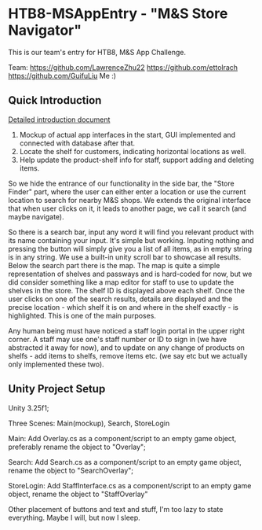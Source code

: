 ﻿# HTB8-MSAppEntry - "M&S Store Navigator"

This is our team's entry for HTB8, M&S App Challenge. 

Team: 
https://github.com/LawrenceZhu22
https://github.com/ettolrach
https://github.com/GuifuLiu
Me :)


## Quick Introduction

[Detailed introduction document](https://devpost.com/software/new-project-1)

1. Mockup of actual app interfaces in the start, GUI implemented and connected with database after that. 
2. Locate the shelf for customers, indicating horizontal locations as well. 
3. Help update the product-shelf info for staff, support adding and deleting items. 

So we hide the entrance of our functionality in the side bar, the "Store Finder" part, where the user can either enter a location or use the current location to search for nearby M&S shops. We extends the original interface that when user clicks on it, it leads to another page, we call it search (and maybe navigate). 

So there is a search bar, input any word it will find you relevant product with its name containing your input. It's simple but working. Inputing nothing and pressing the button will simply give you a list of all items, as in empty string is in any string. We use a built-in unity scroll bar to showcase all results. Below the search part there is the map. The map is quite a simple representation of shelves and passways and is hard-coded for now, but we did consider something like a map editor for staff to use to update the shelves in the store. The shelf ID is displayed above each shelf. Once the user clicks on one of the search results, details are displayed and the precise location - which shelf it is on and where in the shelf exactly - is highlighted. This is one of the main purposes. 

Any human being must have noticed a staff login portal in the upper right corner. A staff may use one's staff number or ID to sign in (we have abstracted it away for now), and to update on any change of products on shelfs - add items to shelfs, remove items etc. (we say etc but we actually only implemented these two). 

## Unity Project Setup

Unity 3.25f1; 

Three Scenes: Main(mockup), Search, StoreLogin

Main: Add Overlay.cs as a component/script to an empty game object, preferably rename the object to "Overlay"; 

Search: Add Search.cs as a component/script to an empty game object, rename the object to "SearchOverlay"; 

StoreLogin: Add StaffInterface.cs as a component/script to an empty game object, rename the object to "StaffOverlay"

Other placement of buttons and text and stuff, I'm too lazy to state everything. Maybe I will, but now I sleep. 
